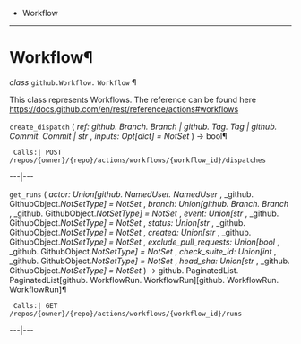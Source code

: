   + Workflow

* * *
# Workflow¶

_class_ `github.Workflow.`  `Workflow` ¶

This class represents Workflows. The reference can be found here https://docs.github.com/en/rest/reference/actions#workflows

`create_dispatch` ( _ref: github. Branch. Branch | github. Tag. Tag | github. Commit. Commit | str_ , _inputs: Opt[dict] = NotSet_ ) → bool¶

     Calls:| POST /repos/{owner}/{repo}/actions/workflows/{workflow_id}/dispatches

---|---

`get_runs` ( _actor: Union[github. NamedUser. NamedUser_ , _github. GithubObject._NotSetType] = NotSet_ , _branch: Union[github. Branch. Branch_ , _github. GithubObject._NotSetType] = NotSet_ , _event:
Union[str_ , _github. GithubObject._NotSetType] = NotSet_ , _status: Union[str_ , _github. GithubObject._NotSetType] = NotSet_ , _created: Union[str_ , _github. GithubObject._NotSetType] = NotSet_ , 
_exclude_pull_requests: Union[bool_ , _github. GithubObject._NotSetType] = NotSet_ , _check_suite_id: Union[int_ , _github. GithubObject._NotSetType] = NotSet_ , _head_sha: Union[str_ , 
_github. GithubObject._NotSetType] = NotSet_ ) → github. PaginatedList. PaginatedList[github. WorkflowRun. WorkflowRun][github. WorkflowRun. WorkflowRun]¶

     Calls:| GET /repos/{owner}/{repo}/actions/workflows/{workflow_id}/runs

---|---
